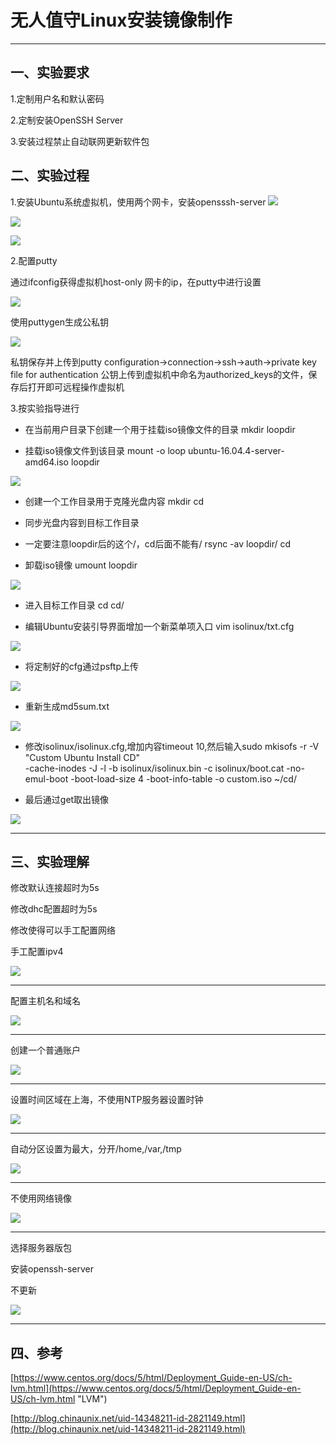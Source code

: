 # 无人值守Linux安装镜像制作 #

---
## 一、实验要求 ##
1.定制用户名和默认密码

2.定制安装OpenSSH Server

3.安装过程禁止自动联网更新软件包

## 二、实验过程

1.安装Ubuntu系统虚拟机，使用两个网卡，安装opensssh-server
![](https://github.com/canyousee/linux/raw/master/image/host.PNG)

![](https://github.com/canyousee/linux/raw/master/image/nat.PNG)

![](https://github.com/canyousee/linux/raw/master/image/openssh_install.PNG)

2.配置putty

通过ifconfig获得虚拟机host-only 网卡的ip，在putty中进行设置

![](https://github.com/canyousee/linux/raw/master/image/puttycon.PNG)

使用puttygen生成公私钥

![](https://github.com/canyousee/linux/raw/master/image/rsagen.PNG)

私钥保存并上传到putty configuration->connection->ssh->auth->private key file for authentication
公钥上传到虚拟机中命名为authorized_keys的文件，保存后打开即可远程操作虚拟机

3.按实验指导进行

- 在当前用户目录下创建一个用于挂载iso镜像文件的目录
mkdir loopdir

- 挂载iso镜像文件到该目录
mount -o loop ubuntu-16.04.4-server-amd64.iso loopdir

![](https://github.com/canyousee/linux/raw/master/image/code1.PNG)

- 创建一个工作目录用于克隆光盘内容
mkdir cd
 
- 同步光盘内容到目标工作目录
- 一定要注意loopdir后的这个/，cd后面不能有/
rsync -av loopdir/ cd

- 卸载iso镜像
umount loopdir

![](https://github.com/canyousee/linux/raw/master/image/code2.PNG)

- 进入目标工作目录
cd cd/

- 编辑Ubuntu安装引导界面增加一个新菜单项入口
vim isolinux/txt.cfg

![](https://github.com/canyousee/linux/raw/master/image/code3.PNG)

- 将定制好的cfg通过psftp上传

![](https://github.com/canyousee/linux/raw/master/image/putzzhi.PNG)

- 重新生成md5sum.txt

![](https://github.com/canyousee/linux/raw/master/image/chmod.PNG)

- 修改isolinux/isolinux.cfg,增加内容timeout 10,然后输入sudo mkisofs -r -V "Custom Ubuntu Install CD" \
            -cache-inodes 
            -J -l -b isolinux/isolinux.bin 
            -c isolinux/boot.cat -no-emul-boot 
            -boot-load-size 4 -boot-info-table -o custom.iso ~/cd/

- 最后通过get取出镜像

![](https://github.com/canyousee/linux/raw/master/image/get.PNG)

---
## 三、实验理解
修改默认连接超时为5s

修改dhc配置超时为5s

修改使得可以手工配置网络

手工配置ipv4

![](https://github.com/canyousee/linux/raw/master/image/1.1.PNG)

---
配置主机名和域名

![](https://github.com/canyousee/linux/raw/master/image/1.2.PNG)

---
创建一个普通账户

![](https://github.com/canyousee/linux/raw/master/image/1.3.PNG)



---
设置时间区域在上海，不使用NTP服务器设置时钟

![](https://github.com/canyousee/linux/raw/master/image/1.4.PNG)


---

自动分区设置为最大，分开/home,/var,/tmp

![](https://github.com/canyousee/linux/raw/master/image/1.5.PNG)


---
不使用网络镜像

![](https://github.com/canyousee/linux/raw/master/image/1.6.PNG)


---
选择服务器版包

安装openssh-server

不更新

![](https://github.com/canyousee/linux/raw/master/image/1.7.PNG)

---
## 四、参考

[https://www.centos.org/docs/5/html/Deployment_Guide-en-US/ch-lvm.html](https://www.centos.org/docs/5/html/Deployment_Guide-en-US/ch-lvm.html "LVM")

[http://blog.chinaunix.net/uid-14348211-id-2821149.html](http://blog.chinaunix.net/uid-14348211-id-2821149.html)

